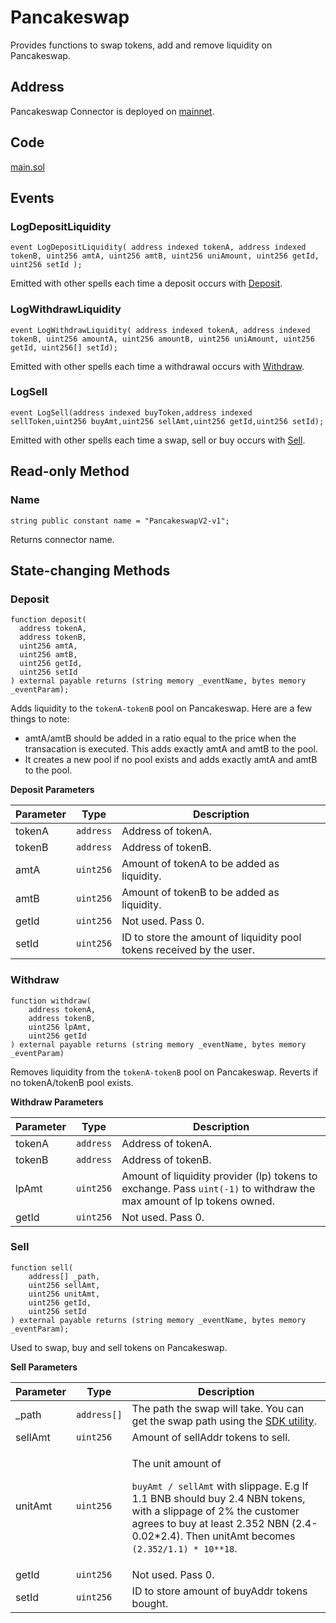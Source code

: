 # Pancakeswap

Provides functions to swap tokens, add and remove liquidity on Pancakeswap.

## Address

Pancakeswap Connector is deployed on [mainnet](https://bscscan.com/address/0x546bde105b24147bbd34f3147a0fd68961515feb).

## Code

[main.sol](https://github.com/Open-Currency-Collective/Nubian-dsa-connectors/blob/master/contracts/connectors/pancakeswap/main.sol)

## Events

### LogDepositLiquidity

```solidity
event LogDepositLiquidity( address indexed tokenA, address indexed tokenB, uint256 amtA, uint256 amtB, uint256 uniAmount, uint256 getId, uint256 setId );
```

Emitted with other spells each time a deposit occurs with [Deposit](pancakeswap.md#Deposit).

### LogWithdrawLiquidity

```solidity
event LogWithdrawLiquidity( address indexed tokenA, address indexed tokenB, uint256 amountA, uint256 amountB, uint256 uniAmount, uint256 getId, uint256[] setId);
```

Emitted with other spells each time a withdrawal occurs with [Withdraw](pancakeswap.md#Withdraw).

### LogSell

```solidity
event LogSell(address indexed buyToken,address indexed sellToken,uint256 buyAmt,uint256 sellAmt,uint256 getId,uint256 setId);
```

Emitted with other spells each time a swap, sell or buy occurs with [Sell](pancakeswap.md#Sell).

## Read-only Method

### Name

```solidity
string public constant name = "PancakeswapV2-v1";
```

Returns connector name.

## State-changing Methods

### Deposit

```solidity
function deposit(
  address tokenA,
  address tokenB,
  uint256 amtA,
  uint256 amtB,
  uint256 getId,
  uint256 setId
) external payable returns (string memory _eventName, bytes memory _eventParam);
```

Adds liquidity to the `tokenA-tokenB` pool on Pancakeswap. Here are a few things to note:

* amtA/amtB should be added in a ratio equal to the price when the transacation is executed. This adds exactly amtA and amtB to the pool.
* It creates a new pool if no pool exists and adds exactly amtA and amtB to the pool.

**Deposit Parameters**

| Parameter | Type      | Description                                                           |
| --------- | --------- | --------------------------------------------------------------------- |
| tokenA    | `address` | Address of tokenA.                                                    |
| tokenB    | `address` | Address of tokenB.                                                    |
| amtA      | `uint256` | Amount of tokenA to be added as liquidity.                            |
| amtB      | `uint256` | Amount of tokenB to be added as liquidity.                            |
| getId     | `uint256` | Not used. Pass 0.                                                     |
| setId     | `uint256` | ID to store the amount of liquidity pool tokens received by the user. |

### Withdraw

```solidity
function withdraw(
    address tokenA,
    address tokenB,
    uint256 lpAmt,
    uint256 getId
) external payable returns (string memory _eventName, bytes memory _eventParam)
```

Removes liquidity from the `tokenA-tokenB` pool on Pancakeswap. Reverts if no tokenA/tokenB pool exists.

**Withdraw Parameters**

| Parameter | Type      | Description                                                                                                          |
| --------- | --------- | -------------------------------------------------------------------------------------------------------------------- |
| tokenA    | `address` | Address of tokenA.                                                                                                   |
| tokenB    | `address` | Address of tokenB.                                                                                                   |
| lpAmt     | `uint256` | Amount of liquidity provider (lp) tokens to exchange. Pass `uint(-1)` to withdraw the max amount of lp tokens owned. |
| getId     | `uint256` | Not used. Pass 0.                                                                                                    |

### Sell

```solidity
function sell(
    address[] _path,
    uint256 sellAmt,
    uint256 unitAmt,
    uint256 getId,
    uint256 setId
) external payable returns (string memory _eventName, bytes memory _eventParam);
```

Used to swap, buy and sell tokens on Pancakeswap.

**Sell Parameters**

| Parameter | Type        | Description                                                                                                                                                                                                                                                         |
| --------- | ----------- | ------------------------------------------------------------------------------------------------------------------------------------------------------------------------------------------------------------------------------------------------------------------- |
| \_path    | `address[]` | The path the swap will take. You can get the swap path using the [SDK utility](../../sdk/utilities.md#pancakeswap-route).                                                                                                                                           |
| sellAmt   | `uint256`   | Amount of sellAddr tokens to sell.                                                                                                                                                                                                                                  |
| unitAmt   | `uint256`   | <p>The unit amount of</p><p> <code>buyAmt / sellAmt</code> with slippage. E.g If 1.1 BNB should buy 2.4 NBN tokens, with a slippage of 2% the customer agrees to buy at least 2.352 NBN (2.4-0.02*2.4). Then unitAmt becomes <code>(2.352/1.1) * 10**18</code>.</p> |
| getId     | `uint256`   | Not used. Pass 0.                                                                                                                                                                                                                                                   |
| setId     | `uint256`   | ID to store amount of buyAddr tokens bought.                                                                                                                                                                                                                        |

